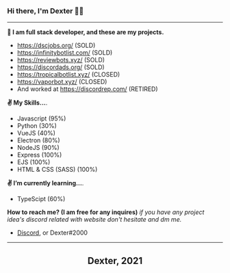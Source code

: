 ### Hi there, I'm Dexter 👋😁
---

**🚧 I am full stack developer, and these are my projects.**
- https://dscjobs.org/ (SOLD)
- https://infinitybotlist.com/ (SOLD)
- https://reviewbots.xyz/ (SOLD)
- https://discordads.org/ (SOLD)
- https://tropicalbotlist.xyz/ (CLOSED)
- https://vaporbot.xyz/ (CLOSED)
- And worked at https://discordrep.com/ (RETIRED)

**✌ My Skills...**.
- Javascript (95%)
- Python (30%)
- VueJS (40%)
- Electron (80%)
- NodeJS (90%)
- Express (100%)
- EJS (100%)
- HTML & CSS (SASS) (100%)

**✌ I’m currently learning...**.
- TypeScipt (60%)

**How to reach me? (I am free for any inquires)**
*if you have any project idea's discord related with website don't hesitate and dm me.*
- [Discord](https://discord.com/users/780079091172900884), or Dexter#2000

---

<h2 align="center">Dexter, 2021</h2>
